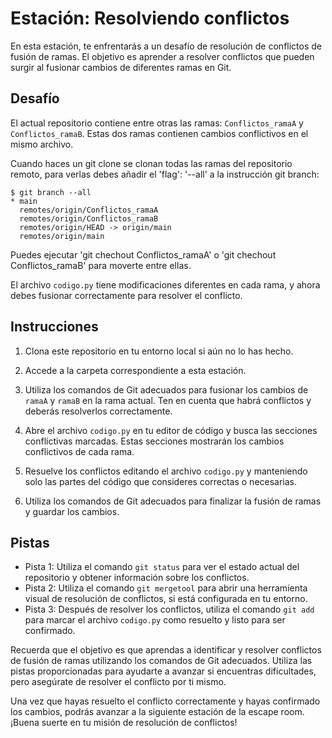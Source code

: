 # Estación: Resolviendo conflictos

En esta estación, te enfrentarás a un desafío de resolución de conflictos de fusión de ramas. El objetivo es aprender a resolver conflictos que pueden surgir al fusionar cambios de diferentes ramas en Git.

## Desafío

El actual repositorio contiene entre otras las ramas: `Conflictos_ramaA` y `Conflictos_ramaB`. Estas dos ramas contienen cambios conflictivos en el mismo archivo.

Cuando haces un git clone se clonan todas las ramas del repositorio remoto, para verlas debes añadir el 'flag': '--all' a la instrucción git branch:
```bash=
$ git branch --all
* main
  remotes/origin/Conflictos_ramaA
  remotes/origin/Conflictos_ramaB
  remotes/origin/HEAD -> origin/main
  remotes/origin/main
```
Puedes ejecutar 'git chechout Conflictos_ramaA' o 'git chechout Conflictos_ramaB' para moverte entre ellas.

El archivo `codigo.py` tiene modificaciones diferentes en cada rama, y ahora debes fusionar correctamente para resolver el conflicto.

## Instrucciones

1. Clona este repositorio en tu entorno local si aún no lo has hecho.


2. Accede a la carpeta correspondiente a esta estación.

3. Utiliza los comandos de Git adecuados para fusionar los cambios de `ramaA` y `ramaB` en la rama actual. Ten en cuenta que habrá conflictos y deberás resolverlos correctamente.

4. Abre el archivo `codigo.py` en tu editor de código y busca las secciones conflictivas marcadas. Estas secciones mostrarán los cambios conflictivos de cada rama.

5. Resuelve los conflictos editando el archivo `codigo.py` y manteniendo solo las partes del código que consideres correctas o necesarias.

6. Utiliza los comandos de Git adecuados para finalizar la fusión de ramas y guardar los cambios.

## Pistas

- Pista 1: Utiliza el comando `git status` para ver el estado actual del repositorio y obtener información sobre los conflictos.
- Pista 2: Utiliza el comando `git mergetool` para abrir una herramienta visual de resolución de conflictos, si está configurada en tu entorno.
- Pista 3: Después de resolver los conflictos, utiliza el comando `git add` para marcar el archivo `codigo.py` como resuelto y listo para ser confirmado.

Recuerda que el objetivo es que aprendas a identificar y resolver conflictos de fusión de ramas utilizando los comandos de Git adecuados. Utiliza las pistas proporcionadas para ayudarte a avanzar si encuentras dificultades, pero asegúrate de resolver el conflicto por ti mismo.

Una vez que hayas resuelto el conflicto correctamente y hayas confirmado los cambios, podrás avanzar a la siguiente estación de la escape room. ¡Buena suerte en tu misión de resolución de conflictos!

